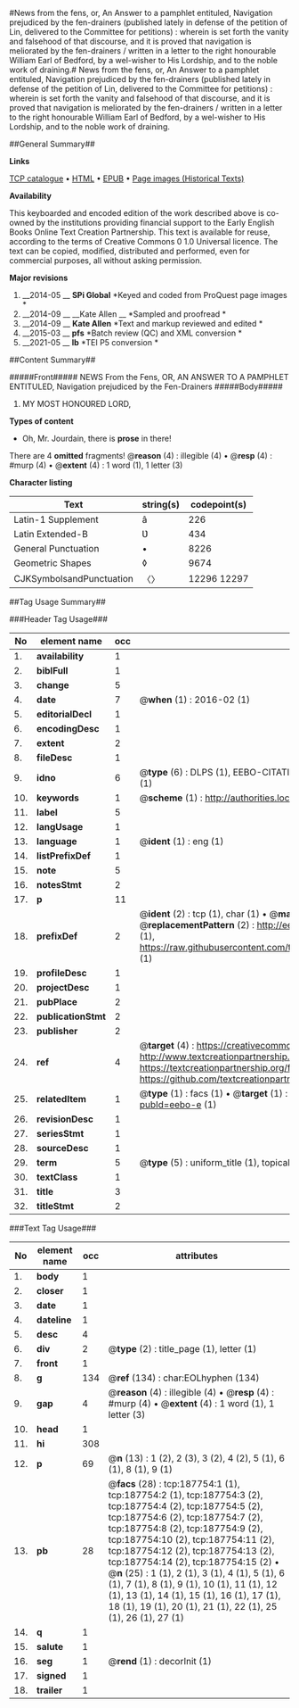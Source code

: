 #News from the fens, or, An Answer to a pamphlet entituled, Navigation prejudiced by the fen-drainers (published lately in defense of the petition of Lin, delivered to the Committee for petitions) : wherein is set forth the vanity and falsehood of that discourse, and it is proved that navigation is meliorated by the fen-drainers / written in a letter to the right honourable William Earl of Bedford, by a wel-wisher to His Lordship, and to the noble work of draining.#
News from the fens, or, An Answer to a pamphlet entituled, Navigation prejudiced by the fen-drainers (published lately in defense of the petition of Lin, delivered to the Committee for petitions) : wherein is set forth the vanity and falsehood of that discourse, and it is proved that navigation is meliorated by the fen-drainers / written in a letter to the right honourable William Earl of Bedford, by a wel-wisher to His Lordship, and to the noble work of draining.

##General Summary##

**Links**

[TCP catalogue](http://www.ota.ox.ac.uk/tcp/)  • 
[HTML](http://tei.it.ox.ac.uk/tcp/Texts-HTML/free/B27/B27385.html)  • 
[EPUB](http://tei.it.ox.ac.uk/tcp/Texts-EPUB/free/B27/B27385.epub) • 
[Page images (Historical Texts)](https://historicaltexts.jisc.ac.uk/eebo-31355568e)

**Availability**

This keyboarded and encoded edition of the work described above is co-owned by the
    institutions providing financial support to the Early English Books Online Text Creation
    Partnership. This text is available for reuse, according to the terms of  Creative Commons 0 1.0 Universal
    licence. The text can be copied, modified, distributed and performed, even for commercial
    purposes, all without asking permission.

**Major revisions**

1. __2014-05 __ __SPi Global__ *Keyed and coded from ProQuest page images *
1. __2014-09 __ __Kate Allen __ *Sampled and proofread *
1. __2014-09 __ __Kate Allen__ *Text and markup reviewed and edited *
1. __2015-03 __ __pfs__ *Batch review (QC) and XML conversion *
1. __2021-05 __ __lb__ *TEI P5 conversion *

##Content Summary##

#####Front#####
NEWS From the Fens, OR, AN ANSWER TO A PAMPHLET ENTITULED, Navigation prejudiced by the Fen-Drainers
#####Body#####

1. MY MOST HONOƲRED LORD,

**Types of content**

  * Oh, Mr. Jourdain, there is **prose** in there!

There are 4 **omitted** fragments! 
 @__reason__ (4) : illegible (4)  •  @__resp__ (4) : #murp (4)  •  @__extent__ (4) : 1 word (1), 1 letter (3)

**Character listing**


|Text|string(s)|codepoint(s)|
|---|---|---|
|Latin-1 Supplement|â|226|
|Latin Extended-B|Ʋ|434|
|General Punctuation|•|8226|
|Geometric Shapes|◊|9674|
|CJKSymbolsandPunctuation|〈〉|12296 12297|

##Tag Usage Summary##

###Header Tag Usage###

|No|element name|occ|attributes|
|---|---|---|---|
|1.|__availability__|1||
|2.|__biblFull__|1||
|3.|__change__|5||
|4.|__date__|7| @__when__ (1) : 2016-02 (1)|
|5.|__editorialDecl__|1||
|6.|__encodingDesc__|1||
|7.|__extent__|2||
|8.|__fileDesc__|1||
|9.|__idno__|6| @__type__ (6) : DLPS (1), EEBO-CITATION (1), VID (1), EEBO-PROQUEST (1), STC (1), OCLC (1)|
|10.|__keywords__|1| @__scheme__ (1) : http://authorities.loc.gov/ (1)|
|11.|__label__|5||
|12.|__langUsage__|1||
|13.|__language__|1| @__ident__ (1) : eng (1)|
|14.|__listPrefixDef__|1||
|15.|__note__|5||
|16.|__notesStmt__|2||
|17.|__p__|11||
|18.|__prefixDef__|2| @__ident__ (2) : tcp (1), char (1)  •  @__matchPattern__ (2) : ([0-9\-]+):([0-9IVX]+) (1), (.+) (1)  •  @__replacementPattern__ (2) : http://eebo.chadwyck.com/downloadtiff?vid=$1&page=$2 (1), https://raw.githubusercontent.com/textcreationpartnership/Texts/master/tcpchars.xml#$1 (1)|
|19.|__profileDesc__|1||
|20.|__projectDesc__|1||
|21.|__pubPlace__|2||
|22.|__publicationStmt__|2||
|23.|__publisher__|2||
|24.|__ref__|4| @__target__ (4) : https://creativecommons.org/publicdomain/zero/1.0/ (1), http://www.textcreationpartnership.org/docs/. (1), https://textcreationpartnership.org/faq/#faq05 (1), https://github.com/textcreationpartnership (1)|
|25.|__relatedItem__|1| @__type__ (1) : facs (1)  •  @__target__ (1) : https://data.historicaltexts.jisc.ac.uk/view?pubId=eebo-e (1)|
|26.|__revisionDesc__|1||
|27.|__seriesStmt__|1||
|28.|__sourceDesc__|1||
|29.|__term__|5| @__type__ (5) : uniform_title (1), topical_term (2), geographic_name (2)|
|30.|__textClass__|1||
|31.|__title__|3||
|32.|__titleStmt__|2||


###Text Tag Usage###

|No|element name|occ|attributes|
|---|---|---|---|
|1.|__body__|1||
|2.|__closer__|1||
|3.|__date__|1||
|4.|__dateline__|1||
|5.|__desc__|4||
|6.|__div__|2| @__type__ (2) : title_page (1), letter (1)|
|7.|__front__|1||
|8.|__g__|134| @__ref__ (134) : char:EOLhyphen (134)|
|9.|__gap__|4| @__reason__ (4) : illegible (4)  •  @__resp__ (4) : #murp (4)  •  @__extent__ (4) : 1 word (1), 1 letter (3)|
|10.|__head__|1||
|11.|__hi__|308||
|12.|__p__|69| @__n__ (13) : 1 (2), 2 (3), 3 (2), 4 (2), 5 (1), 6 (1), 8 (1), 9 (1)|
|13.|__pb__|28| @__facs__ (28) : tcp:187754:1 (1), tcp:187754:2 (1), tcp:187754:3 (2), tcp:187754:4 (2), tcp:187754:5 (2), tcp:187754:6 (2), tcp:187754:7 (2), tcp:187754:8 (2), tcp:187754:9 (2), tcp:187754:10 (2), tcp:187754:11 (2), tcp:187754:12 (2), tcp:187754:13 (2), tcp:187754:14 (2), tcp:187754:15 (2)  •  @__n__ (25) : 1 (1), 2 (1), 3 (1), 4 (1), 5 (1), 6 (1), 7 (1), 8 (1), 9 (1), 10 (1), 11 (1), 12 (1), 13 (1), 14 (1), 15 (1), 16 (1), 17 (1), 18 (1), 19 (1), 20 (1), 21 (1), 22 (1), 25 (1), 26 (1), 27 (1)|
|14.|__q__|1||
|15.|__salute__|1||
|16.|__seg__|1| @__rend__ (1) : decorInit (1)|
|17.|__signed__|1||
|18.|__trailer__|1||
